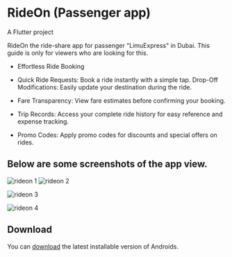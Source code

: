 # RideOn  (Passenger app)

A Flutter project 

RideOn the ride-share app for passenger "LimuExpress" in Dubai. This guide is only for viewers who are looking for this.



* Effortless Ride Booking

* Quick Ride Requests: Book a ride instantly with a simple tap. Drop-Off Modifications: Easily update your destination during the ride.
 

* Fare Transparency: View fare estimates before confirming your booking.
 

* Trip Records: Access your complete ride history for easy reference and expense tracking.
* Promo Codes: Apply promo codes for discounts and special offers on rides.







## Below are some screenshots of the app view.
![rideon 1](https://github.com/user-attachments/assets/8734de3d-fdf3-4dd5-9e86-d89a4874c755)
![rideon 2](https://github.com/user-attachments/assets/b5d0696b-43df-4da8-8eac-ade2e3dc8402)



![rideon 3](https://github.com/user-attachments/assets/7b9e89d9-bacc-40df-9e30-e38b0d22c3d9)

![rideon 4](https://github.com/user-attachments/assets/b3fa506e-7609-42d4-9119-babcd7426d06)


## Download

You can [download](https://github.com/sajib-mridha-nor/RideOn-/) the latest installable version of Androids.


